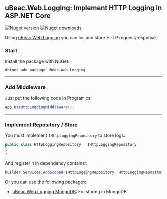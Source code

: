 ## uBeac.Web.Logging: Implement HTTP Logging in ASP.NET Core
[![Nuget version](https://img.shields.io/nuget/v/uBeac.Web.Logging?label=nuget%20version&logo=nuget&style=flat)](https://www.nuget.org/packages/uBeac.Web.Logging/) [![Nuget downloads](https://img.shields.io/nuget/dt/uBeac.Web.Logging?label=nuget%20downloads&logo=nuget&style=flat)](https://www.nuget.org/packages/uBeac.Web.Logging/)

Using [uBeac.Web.Logging](https://nuget.org/packages/uBeac.Web.Logging) you can log and store HTTP request/response.

### Start
Install the package with NuGet:
```
dotnet add package uBeac.Web.Logging
```

<hr>

### Add Middleware
Just put the following code in Program.cs:
```cs
app.UseHttpLoggingMiddleware();
```

<hr>

### Implement Repository / Store
You must implement ``IHttpLoggingRepository`` to store logs:
```cs
public class HttpLoggingRepository : IHttpLoggingRepository
{
}
```
And register it in dependency container:
```cs
builder.Services.AddScoped<IHttpLoggingRepository, HttpLoggingRepository>();
```
Or you can use the following packages:
- [uBeac.Web.Logging.MongoDB](../uBeac.Core.Web.Logging.MongoDB): For storing in MongoDB
